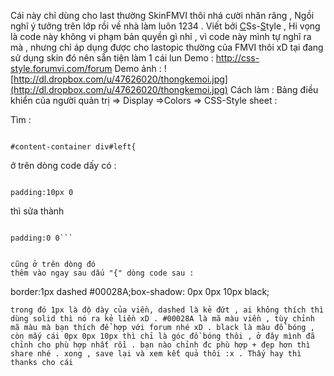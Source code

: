 Cái này chỉ dùng cho last thường SkinFMVI thôi nhá cười nhăn răng , Ngồi nghĩ ý tưởng trên lớp rồi về nhà làm luôn 1234 . Viết bởi [C](C.md)Ss-[S](S.md)tyle , Hi vọng là code này không vi phạm bản quyền gì nhỉ , vì code này mình tự nghĩ ra mà , nhưng chỉ áp dụng được cho lastopic thường của FMVI thôi xD tại đang sử dụng skin đó nên sẵn tiện làm 1 cái lun
Demo : http://css-style.forumvi.com/forum
Demo ảnh : ![http://dl.dropbox.com/u/47626020/thongkemoi.jpg](http://dl.dropbox.com/u/47626020/thongkemoi.jpg)
Cách làm : Bảng điều khiển của người quản trị => Display =>Colors => CSS-Style sheet :


Tìm :

```

#content-container div#left{

```
ở trên dòng code dấy có :

```

padding:10px 0
```

thì sửa thành

```

padding:0 0```


cũng ở trên dòng đó
thêm vào ngay sau dấu "{" dòng code sau :

```

border:1px dashed #00028A;box-shadow: 0px 0px 10px black;

```
trong đó 1px là độ dày của viền, dashed là kẻ đứt , ai không thích thì dùng solid thì nó ra kẻ liền xD . #00028A là mã màu viền , tùy chỉnh mã màu mà bạn thích để hợp với forum nhé xD . black là màu đổ bóng , còn mấy cái 0px 0px 10px thì chỉ là góc đồ bóng thôi , ở đây mình đã chỉnh cho phù hợp nhất rồi . bạn nào chỉnh đc phù hợp + đẹp hơn thì share nhé . xong , save lại và xem kết quả thôi :x . Thấy hay thì thanks cho cái